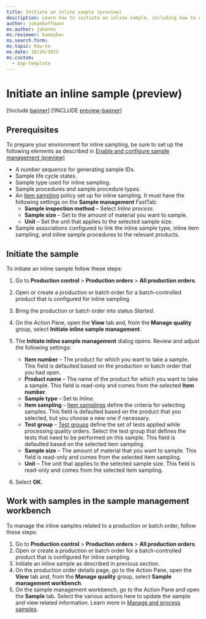 ```yaml
---
title: Initiate an inline sample (preview)
description: Learn how to initiate an inline sample, including how to create a sample from a production order or batch order.
author: johanhoffmann
ms.author: johanho
ms.reviewer: kamaybac
ms.search.form: 
ms.topic: how-to
ms.date: 10/24/2025
ms.custom: 
  - bap-template
---
```


# Initiate an inline sample (preview)

[!include [banner](../../includes/banner.md)]
[!INCLUDE [preview-banner](~/../shared-content/shared/preview-includes/preview-banner.md)]
<!-- KFM: Preview until further notice -->

## Prerequisites

To prepare your environment for inline sampling, be sure to set up the following elements as described in [Enable and configure sample management (preview)](quality-sample-management-admin.md)

- A number sequence for generating sample IDs.
- Sample life cycle states.
- Sample type used for inline sampling.
- Sample procedures and sample procedure types.
- An [item sampling](quality-item-sampling.md) policy set up for inline sampling. It must have the following settings on the **Sample management** FastTab:
    - **Sample inspection method** – Select *Inline process*.
    - **Sample size** – Set to the amount of material you want to sample.
    - **Unit** – Set the unit that applies to the selected sample size.
- Sample associations configured to link the inline sample type, inline item sampling, and inline sample procedures to the relevant products.

## Initiate the sample

To initiate an inline sample follow these steps:

1. Go to **Production control** \> **Production orders** \> **All production orders**.
1. Open or create a production or batch order for a batch-controlled product that is configured for inline sampling.
1. Bring the production or batch order into status *Started*.
1. On the Action Pane, open the **View** tab and, from the **Manage quality** group, select **Initiate inline sample management**.
1. The **Initiate inline sample management** dialog opens. Review and adjust the following settings:
    - **Item number** – The product for which you want to take a sample. This field is defaulted based on the production or batch order that you had open.
    - **Product name** – The name of the product for which you want to take a sample. This field is read-only and comes from the selected **Item number**.
    - **Sample type** – Set to *Inline*.
    - **Item sampling** – [Item samplings](quality-item-sampling.md) define the criteria for selecting samples. This field is defaulted based on the product that you selected, but you choose a new one if necessary.
    - **Test group** – [Test groups](quality-test-groups.md) define the set of tests applied while processing quality orders. Select the test group that defines the tests that need to be performed on this sample. This field is defaulted based on the selected item sampling.
    - **Sample size** – The amount of material that you want to sample. This field is read-only and comes from the selected item sampling.
    - **Unit** – The unit that applies to the selected sample size. This field is read-only and comes from the selected item sampling.

1. Select **OK**.

## Work with samples in the sample management workbench

To manage the inline samples related to a production or batch order, follow these steps:

1. Go to **Production control** \> **Production orders** \> **All production orders**.
1. Open or create a production or batch order for a batch-controlled product that is configured for inline sampling.
1. Initiate an inline sample as described in previous section.
1. On the production order details page, go to the Action Pane, open the **View** tab and, from the **Manage quality** group, select **Sample management workbench**.
1. On the sample management workbench, go to the Action Pane and open the **Sample** tab. Select the various actions here to update the sample and view related information. Learn more in [Manage and process samples](quality-sample-management-use.md).
